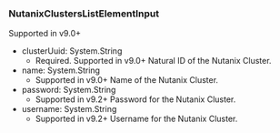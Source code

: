 ### NutanixClustersListElementInput
Supported in v9.0+

- clusterUuid: System.String
  - Required. Supported in v9.0+
Natural ID of the Nutanix Cluster.
- name: System.String
  - Supported in v9.0+
Name of the Nutanix Cluster.
- password: System.String
  - Supported in v9.2+
Password for the Nutanix Cluster.
- username: System.String
  - Supported in v9.2+
Username for the Nutanix Cluster.
